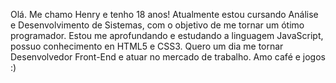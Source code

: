 Olá. Me chamo Henry e tenho 18 anos! Atualmente estou cursando Análise e Desenvolvimento de Sistemas, com o objetivo de me tornar um ótimo programador.
Estou me aprofundando e estudando a linguagem JavaScript, possuo conhecimento en HTML5 e CSS3.
Quero um dia me tornar Desenvolvedor Front-End e atuar no mercado de trabalho.
Amo café e jogos :)
